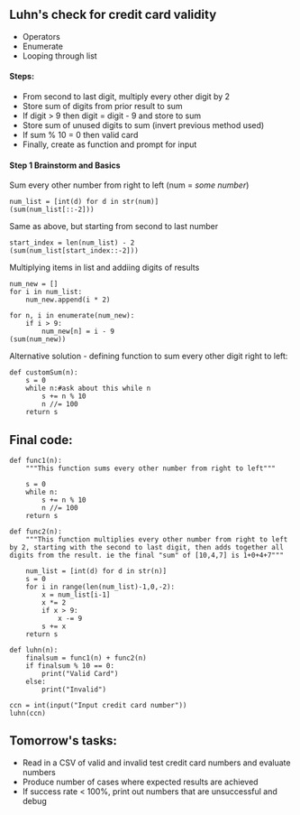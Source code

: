 ## Luhn's check for credit card validity
- Operators
- Enumerate
- Looping through list

#### Steps:
  - From second to last digit, multiply every other digit by 2
  - Store sum of digits from prior result to sum
  - If digit > 9 then digit = digit - 9 and store to sum
  - Store sum of unused digits to sum (invert previous method used)
  - If sum % 10 = 0 then valid card
  - Finally, create as function and prompt for input

#### Step 1 Brainstorm and Basics
Sum every other number from right to left
(num = _some number_)
```
num_list = [int(d) for d in str(num)]
(sum(num_list[::-2]))
```
Same as above, but starting from second to last number
```
start_index = len(num_list) - 2
(sum(num_list[start_index::-2]))
```
Multiplying items in list and addiing digits of results
```
num_new = []
for i in num_list:
    num_new.append(i * 2)

for n, i in enumerate(num_new):
    if i > 9:
        num_new[n] = i - 9
(sum(num_new))
```
Alternative solution - defining function to sum every other digit right to left:
```
def customSum(n):
    s = 0
    while n:#ask about this while n
        s += n % 10
        n //= 100
    return s
```

## Final code:
```
def func1(n):
    """This function sums every other number from right to left"""
    
    s = 0
    while n:
        s += n % 10
        n //= 100
    return s

def func2(n):
    """This function multiplies every other number from right to left by 2, starting with the second to last digit, then adds together all digits from the result. ie the final "sum" of [10,4,7] is 1+0+4+7"""
    
    num_list = [int(d) for d in str(n)]
    s = 0
    for i in range(len(num_list)-1,0,-2):
        x = num_list[i-1]
        x *= 2
        if x > 9:
            x -= 9
        s += x
    return s

def luhn(n):
    finalsum = func1(n) + func2(n)
    if finalsum % 10 == 0:
        print("Valid Card")
    else:
        print("Invalid")

ccn = int(input("Input credit card number"))
luhn(ccn)
```

## Tomorrow's tasks:
- Read in a CSV of valid and invalid test credit card numbers and evaluate numbers
- Produce number of cases where expected results are achieved
- If success rate < 100%, print out numbers that are unsuccessful and debug
